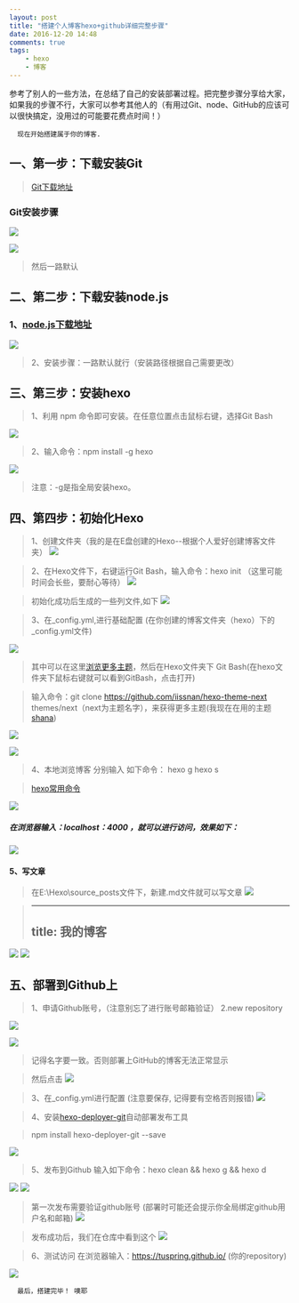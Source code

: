 ```yaml
---
layout: post
title: "搭建个人博客hexo+github详细完整步骤"
date: 2016-12-20 14:48
comments: true
tags: 
	- hexo
	- 博客
---
```

参考了别人的一些方法，在总结了自己的安装部署过程。把完整步骤分享给大家，如果我的步骤不行，大家可以参考其他人的（有用过Git、node、GitHub的应该可以很快搞定，没用过的可能要花费点时间！）


```angular2html
  现在开始搭建属于你的博客.
```


## 一、第一步：下载安装Git
> [Git下载地址](https://gitforwindows.org/)


<!-- more -->

### Git安装步骤
![](https://upload-images.jianshu.io/upload_images/1531909-4da9b2db5ad099b5.png?imageMogr2/auto-orient/strip%7CimageView2/2/w/519)


![](https://upload-images.jianshu.io/upload_images/1531909-44bddccbb0bc44fb.png?imageMogr2/auto-orient/strip%7CimageView2/2/w/483)
>然后一路默认




## 二、第二步：下载安装node.js

### 1、[node.js下载地址](https://nodejs.org/en/)

![](https://upload-images.jianshu.io/upload_images/1531909-acb3ca9d69e0037f.png?imageMogr2/auto-orient/strip%7CimageView2/2/w/700)
>2、安装步骤：一路默认就行（安装路径根据自己需要更改）

## 三、第三步：安装hexo

> 1、利用 npm 命令即可安装。在任意位置点击鼠标右键，选择Git Bash

![](https://upload-images.jianshu.io/upload_images/1531909-ed306496f5c34312.png?imageMogr2/auto-orient/strip%7CimageView2/2/w/237)

>2、输入命令：npm install -g hexo

![](https://upload-images.jianshu.io/upload_images/1531909-0b9d56643f6b27cc.png?imageMogr2/auto-orient/strip%7CimageView2/2/w/648)

> 注意：-g是指全局安装hexo。

## 四、第四步：初始化Hexo
> 1、创建文件夹（我的是在E盘创建的Hexo--根据个人爱好创建博客文件夹）
![](https://upload-images.jianshu.io/upload_images/1531909-b4cfc9da3f2063b9.png?imageMogr2/auto-orient/strip%7CimageView2/2/w/650)

> 2、在Hexo文件下，右键运行Git Bash，输入命令：hexo init
>（这里可能时间会长些，要耐心等待）
![](https://upload-images.jianshu.io/upload_images/1531909-f6ae9b7089741c89.png?imageMogr2/auto-orient/strip%7CimageView2/2/w/700)

> 初始化成功后生成的一些列文件,如下
![](https://upload-images.jianshu.io/upload_images/1531909-d0452912537c03e8.png?imageMogr2/auto-orient/strip%7CimageView2/2/w/658)

> 3、在_config.yml,进行基础配置 (在你创建的博客文件夹（hexo）下的_config.yml文件)

![](https://upload-images.jianshu.io/upload_images/1531909-cd5743eda172deca.png?imageMogr2/auto-orient/strip%7CimageView2/2/w/663)

> 其中可以在这里[浏览更多主题](https://hexo.io/themes/)，然后在Hexo文件夹下 Git Bash(在hexo文件夹下鼠标右键就可以看到GitBash，点击打开)

> 输入命令：git clone https://github.com/iissnan/hexo-theme-next themes/next（next为主题名字），来获得更多主题(我现在在用的主题[shana](https://github.com/ShanaMaid/hexo-theme-shana))

![](https://upload-images.jianshu.io/upload_images/1531909-c428c38d5b6f608d.png?imageMogr2/auto-orient/strip%7CimageView2/2/w/537)

![](https://upload-images.jianshu.io/upload_images/1531909-9e10141923fcdf7a.png?imageMogr2/auto-orient/strip%7CimageView2/2/w/489)


> 4、本地浏览博客
>  分别输入 如下命令：
>      hexo g
>      hexo s

>  [hexo常用命令](https://segmentfault.com/a/1190000002632530)

![](https://upload-images.jianshu.io/upload_images/1531909-0501276ece21c570.png?imageMogr2/auto-orient/strip%7CimageView2/2/w/566)

#####   在浏览器输入：localhost：4000 ，就可以进行访问，效果如下：
![](https://upload-images.jianshu.io/upload_images/1531909-4f9a111a4f87ff63.png?imageMogr2/auto-orient/strip%7CimageView2/2/w/700)

#### 5、写文章
> 在E:\Hexo\source\_posts文件下，新建.md文件就可以写文章
![](https://upload-images.jianshu.io/upload_images/1531909-f369abde30af73e0.png?imageMogr2/auto-orient/strip%7CimageView2/2/w/478)


> ---
> title: 我的博客
> ---

![](https://upload-images.jianshu.io/upload_images/1531909-a55880ce3bb59600.png?imageMogr2/auto-orient/strip%7CimageView2/2/w/307)
![](https://upload-images.jianshu.io/upload_images/1531909-3b9c7f217892c046.png?imageMogr2/auto-orient/strip%7CimageView2/2/w/700)


## 五、部署到Github上

> 1、申请Github账号，（注意别忘了进行账号邮箱验证）
> 2.new repository

![](https://upload-images.jianshu.io/upload_images/1531909-8decffce7d3866b3.png?imageMogr2/auto-orient/strip%7CimageView2/2/w/494)

![](https://upload-images.jianshu.io/upload_images/1531909-d3da80e668341305.png?imageMogr2/auto-orient/strip%7CimageView2/2/w/469)

> 记得名字要一致。否则部署上GitHub的博客无法正常显示


> 然后点击
![](https://upload-images.jianshu.io/upload_images/1531909-fe29bad673d85f37.png?imageMogr2/auto-orient/strip%7CimageView2/2/w/246)


> 3、在_config.yml进行配置 (注意要保存, 记得要有空格否则报错)
![](https://upload-images.jianshu.io/upload_images/1531909-d0fc558c749b5569.png?imageMogr2/auto-orient/strip%7CimageView2/2/w/700)


>  4、安装[hexo-deployer-git](https://github.com/hexojs/hexo-deployer-git)自动部署发布工具

>    npm install hexo-deployer-git  --save

![](https://upload-images.jianshu.io/upload_images/1531909-fb7e657ad2729c88.png?imageMogr2/auto-orient/strip%7CimageView2/2/w/354)

> 5、发布到Github
>     输入如下命令：hexo clean && hexo g && hexo d

 ![](https://upload-images.jianshu.io/upload_images/1531909-72b3c30ffbfb1210.png?imageMogr2/auto-orient/strip%7CimageView2/2/w/274)
 ![](https://upload-images.jianshu.io/upload_images/1531909-5fdbcdab2249c01e.png?imageMogr2/auto-orient/strip%7CimageView2/2/w/506)

 > 第一次发布需要验证github账号 (部署时可能还会提示你全局绑定github用户名和邮箱)
 ![](https://upload-images.jianshu.io/upload_images/1531909-1f99441c5f2e0cfb.png?imageMogr2/auto-orient/strip%7CimageView2/2/w/359)


 > 发布成功后，我们在仓库中看到这个
 ![](https://upload-images.jianshu.io/upload_images/1531909-eeae3f8de4041eff.png?imageMogr2/auto-orient/strip%7CimageView2/2/w/700)


 > 6、测试访问
 > 在浏览器输入：https://tuspring.github.io/ (你的repository)

 ![](https://upload-images.jianshu.io/upload_images/1531909-a771d32449cbd5c8.png?imageMogr2/auto-orient/strip%7CimageView2/2/w/700)


 ```angular2html
   最后，搭建完毕！ 噢耶
```